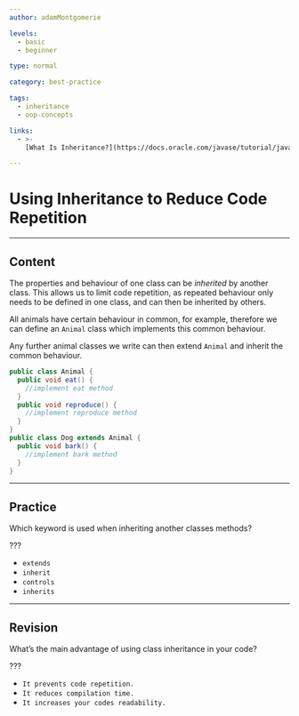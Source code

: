 ```yaml
---
author: adamMontgomerie

levels:
  - basic
  - beginner

type: normal

category: best-practice

tags:
  - inheritance
  - oop-concepts

links:
  - >-
    [What Is Inheritance?](https://docs.oracle.com/javase/tutorial/java/concepts/inheritance.html){website}

---
```

# Using Inheritance to Reduce Code Repetition

---
## Content

The properties and behaviour of one class can be *inherited* by another class. This allows us to limit code repetition, as repeated behaviour only needs to be defined in one class, and can then be inherited by others.

All animals have certain behaviour in common, for example, therefore we can define an `Animal` class which implements this common behaviour. 

Any further animal classes we write can then extend `Animal` and inherit the common behaviour.

```java
public class Animal {
  public void eat() {
    //implement eat method
  }
  public void reproduce() {
    //implement reproduce method
  }
}
public class Dog extends Animal {
  public void bark() {
    //implement bark method
  }
}
```

---
## Practice

Which keyword is used when inheriting another classes methods? 

???

* `extends`
* `inherit`
* `controls`
* `inherits`

---
## Revision

What’s the main advantage of using class inheritance in your code? 

???

* `It prevents code repetition.`
* `It reduces compilation time.`
* `It increases your codes readability.`
